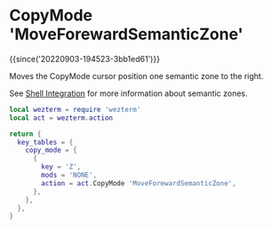 # CopyMode 'MoveForewardSemanticZone'

{{since('20220903-194523-3bb1ed61')}}

Moves the CopyMode cursor position one semantic zone to the right.

See [Shell Integration](../../../../shell-integration.md) for more information
about semantic zones.

```lua
local wezterm = require 'wezterm'
local act = wezterm.action

return {
  key_tables = {
    copy_mode = {
      {
        key = 'Z',
        mods = 'NONE',
        action = act.CopyMode 'MoveForewardSemanticZone',
      },
    },
  },
}
```


